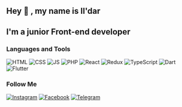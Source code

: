## Hey 👋 , my name is Il'dar
## I'm a junior Front-end developer

### Languages and Tools
![HTML](https://img.shields.io/badge/-HTML-FF0000?style=flat&logo)
![CSS](https://img.shields.io/badge/-CSS-FF8C00?style=flat&logo)
![JS](https://img.shields.io/badge/-JS-FFFF00?style=flat&logo)
![PHP](https://img.shields.io/badge/-PHP-00FF00?style=flat&logo)
![React](https://img.shields.io/badge/-React-00FFFF?style=flat&logo)
![Redux](https://img.shields.io/badge/-Redux-1E90FF?style=flat&logo)
![TypeScript](https://img.shields.io/badge/-TypeScript-5A009D?style=flat&logo)
![Dart](https://img.shields.io/badge/-Dart-FF0000?style=flat&logo)
![Flutter](https://img.shields.io/badge/-Flutter-FF8C00?style=flat&logo)

### Follow Me
<!-- [![YouTube](https://img.shields.io/badge/-YouTube-090909?style=flat&logo=YouTube&logoColor=FF0000)](https://www.youtube.com/channel/UCNkLRIFzquWOpZeGKlYBxYA) -->
[![Instagram](https://img.shields.io/badge/-Instagram-090909?style=flat&logo=instagram&logoColor=B4068E)](https://www.instagram.com/argamakspace/)
[![Facebook](https://img.shields.io/badge/-Facebook-090909?style=flat&logo=Facebook&logoColor=1195F5)](https://www.facebook.com/iigarifullin)
[![Telegram](https://img.shields.io/badge/-Telegram-090909?style=flat&logo=telegram&logoColor=27A0D9)](https://t.me/iigarifullin)